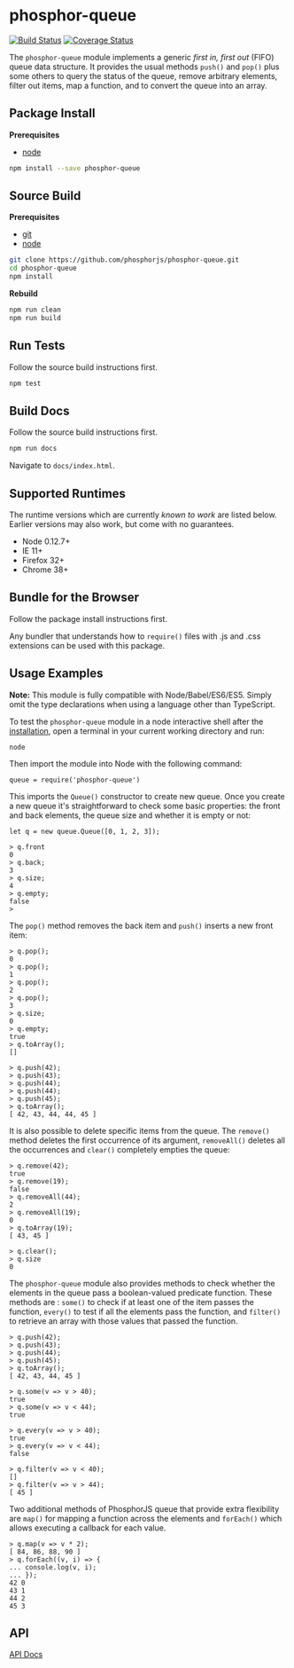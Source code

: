 phosphor-queue
==============

[![Build Status](https://travis-ci.org/phosphorjs/phosphor-queue.svg)](https://travis-ci.org/phosphorjs/phosphor-queue?branch=master)
[![Coverage Status](https://coveralls.io/repos/phosphorjs/phosphor-queue/badge.svg?branch=master&service=github)](https://coveralls.io/github/phosphorjs/phosphor-queue?branch=master)

The `phosphor-queue` module implements a generic *first in, first out* (FIFO)
queue data structure. It provides the usual methods `push()` and `pop()` plus
some others to query the status of the queue, remove arbitrary elements,
filter out items, map a function, and to convert the queue into an array.


<a name='install'></a>Package Install
-------------------------------------

**Prerequisites**
- [node](http://nodejs.org/)

```bash
npm install --save phosphor-queue
```


Source Build
------------

**Prerequisites**
- [git](http://git-scm.com/)
- [node](http://nodejs.org/)

```bash
git clone https://github.com/phosphorjs/phosphor-queue.git
cd phosphor-queue
npm install
```

**Rebuild**
```bash
npm run clean
npm run build
```


Run Tests
---------

Follow the source build instructions first.

```bash
npm test
```


Build Docs
----------

Follow the source build instructions first.

```bash
npm run docs
```

Navigate to `docs/index.html`.


Supported Runtimes
------------------

The runtime versions which are currently *known to work* are listed below.
Earlier versions may also work, but come with no guarantees.

- Node 0.12.7+
- IE 11+
- Firefox 32+
- Chrome 38+


Bundle for the Browser
----------------------

Follow the package install instructions first.

Any bundler that understands how to `require()` files with .js and .css
extensions can be used with this package.


Usage Examples
--------------

**Note:** This module is fully compatible with Node/Babel/ES6/ES5. Simply
omit the type declarations when using a language other than TypeScript.

To test the `phosphor-queue` module in a node interactive shell after the
[installation](#install), open a terminal in your current working directory and
run:

```
node
```

Then import the module into Node with the following command:

```node
queue = require('phosphor-queue')
```

This imports the `Queue()` constructor to create new queue. Once you create a
new queue it's straightforward to check some basic properties: the front and
back elements, the queue size and whether it is empty or not:

```node
let q = new queue.Queue([0, 1, 2, 3]);

> q.front
0
> q.back;
3
> q.size;
4
> q.empty;
false
> 
```

The `pop()` method removes the back item and `push()` inserts a new front
item:

```node
> q.pop();
0
> q.pop();
1
> q.pop();
2
> q.pop();
3
> q.size;
0
> q.empty;
true
> q.toArray();
[]

> q.push(42);
> q.push(43);
> q.push(44);
> q.push(44);
> q.push(45);
> q.toArray();
[ 42, 43, 44, 44, 45 ]
```

It is also possible to delete specific items from the queue. The `remove()`
method deletes the first occurrence of its argument, `removeAll()` deletes all
the occurrences and `clear()` completely empties the queue:

```node
> q.remove(42);
true
> q.remove(19);
false
> q.removeAll(44);
2
> q.removeAll(19);
0
> q.toArray(19);
[ 43, 45 ]

> q.clear();
> q.size
0
```

The `phosphor-queue` module also provides methods to check whether the elements
in the queue pass a boolean-valued predicate function. These methods are :
`some()` to check if at least one of the item passes the function, `every()`
to test if all the elements pass the function, and `filter()` to retrieve an
array with those values that passed the function.

```node
> q.push(42);
> q.push(43);
> q.push(44);
> q.push(45);
> q.toArray();
[ 42, 43, 44, 45 ]

> q.some(v => v > 40);
true
> q.some(v => v < 44);
true

> q.every(v => v > 40);
true
> q.every(v => v < 44);
false

> q.filter(v => v < 40);
[]
> q.filter(v => v > 44);
[ 45 ]
```

Two additional methods of PhosphorJS queue that provide extra flexibility are
`map()` for  mapping a function across the elements and `forEach()` which
allows executing a callback for each value.

```node
> q.map(v => v * 2);
[ 84, 86, 88, 90 ]
> q.forEach((v, i) => {
... console.log(v, i);
... });
42 0
43 1
44 2
45 3
```


API
---

[API Docs](http://phosphorjs.github.io/phosphor-queue/api/classes/queue.html)

